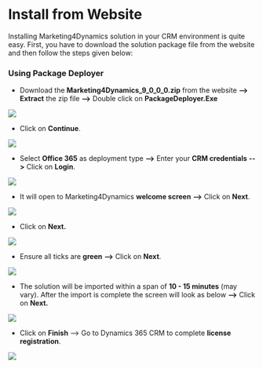 # Install from Website

Installing Marketing4Dynamics solution in your CRM environment is quite easy. First, you have to download the solution package file from the website and then follow the steps given below:

### Using Package Deployer

* Download the **Marketing4Dynamics\_9\_0\_0\_0.zip** from the website **-->** **Extract** the zip file **-->** Double click on **PackageDeployer.Exe**

![](<../../.gitbook/assets/Install\_1 (4).png>)

* Click on **Continue**.

![](<../../.gitbook/assets/Install\_2 (6).png>)

* Select **Office 365** as deployment type **-->** Enter your **CRM credentials** **-->** Click on **Login**.

![](<../../.gitbook/assets/Install\_3 (5).png>)

* It will open to Marketing4Dynamics **welcome screen** **-->** Click on **Next**.

![](<../../.gitbook/assets/Install\_4 (1).png>)

* Click on **Next.**

![](<../../.gitbook/assets/Install\_5 (3).png>)

* Ensure all ticks are **green** **-->** Click on **Next**.

![](<../../.gitbook/assets/Install\_6 (1).png>)

* The solution will be imported within a span of **10 - 15 minutes** (may vary). After the import is complete the screen will look as below **-->** Click on **Next.**

![](../../.gitbook/assets/Install\_7.png)

* Click on **Finish** --> Go to Dynamics 365 CRM to complete **license registration**.

![](<../../.gitbook/assets/Install\_8 (1).png>)



